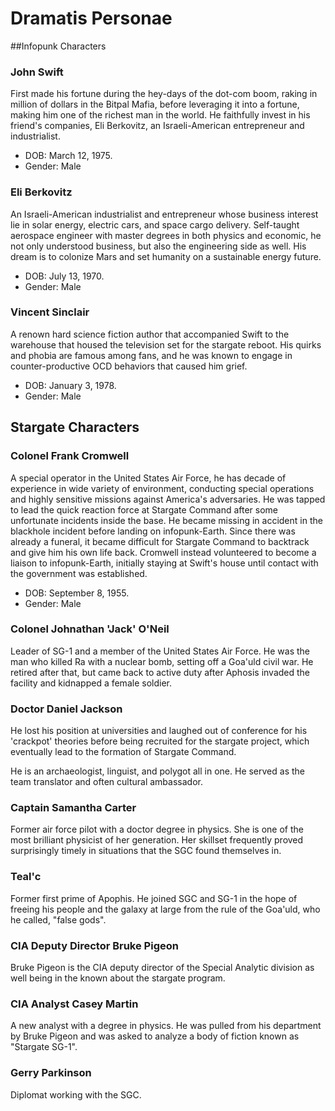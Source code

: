 # Dramatis Personae

##Infopunk Characters

### John Swift

First made his fortune during the hey-days of the dot-com boom, raking in million of dollars in the Bitpal Mafia, before leveraging it into a fortune, making him one of the richest man in the world. He faithfully invest in his friend's companies, Eli Berkovitz, an Israeli-American entrepreneur and industrialist.

* DOB: March 12, 1975.
* Gender: Male

### Eli Berkovitz

An Israeli-American industrialist and entrepreneur whose business interest lie in solar energy, electric cars, and space cargo delivery. Self-taught aerospace engineer with master degrees in both physics and economic, he not only understood business, but also the engineering side as well. His dream is to colonize Mars and set humanity on a sustainable energy future.

* DOB: July 13, 1970.
* Gender: Male


### Vincent Sinclair

A renown hard science fiction author that accompanied Swift to the warehouse that housed the television set for the stargate reboot. His quirks and phobia are famous among fans, and he was known to engage in counter-productive OCD behaviors that caused him grief.

* DOB: January 3, 1978.
* Gender: Male

## Stargate Characters

### Colonel Frank Cromwell

A special operator in the United States Air Force, he has decade of experience in wide variety of environment, conducting special operations and highly sensitive missions against America's adversaries. He was tapped to lead the quick reaction force at Stargate Command after some unfortunate incidents inside the base. He became missing in accident in the blackhole incident before landing on infopunk-Earth. Since there was already a funeral, it became difficult for Stargate Command to backtrack and give him his own life back. Cromwell instead volunteered to become a liaison to infopunk-Earth, initially staying at Swift's house until contact with the government was established.

* DOB: September 8, 1955.
* Gender: Male

### Colonel Johnathan 'Jack' O'Neil

Leader of SG-1 and a member of the United States Air Force. He was the man who killed Ra with a nuclear bomb, setting off a Goa'uld civil war. He retired after that, but came back to active duty after Aphosis invaded the facility and kidnapped a female soldier.

### Doctor Daniel Jackson

He lost his position at universities and laughed out of conference for his 'crackpot' theories before being recruited for the stargate project, which eventually lead to the formation of Stargate Command.

He is an archaeologist, linguist, and polygot all in one. He served as the team translator and often cultural ambassador.

### Captain Samantha Carter

Former air force pilot with a doctor degree in physics. She is one of the most brilliant physicist of her generation. Her skillset frequently proved surprisingly timely in situations that the SGC found themselves in.

### Teal'c

Former first prime of Apophis. He joined SGC and SG-1 in the hope of freeing his people and the galaxy at large from the rule of the Goa'uld, who he called, "false gods".

### CIA Deputy Director Bruke Pigeon

Bruke Pigeon is the CIA deputy director of the Special Analytic division as well being in the known about the stargate program.

### CIA Analyst Casey Martin

A new analyst with a degree in physics. He was pulled from his department by Bruke Pigeon and was asked to analyze a body of fiction known as "Stargate SG-1".

### Gerry Parkinson

Diplomat working with the SGC.
